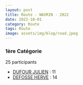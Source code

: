 ```yaml
---
layout: post
title: Route - WAVRIN - 2022
date: 2022-10-01
category: Route
tags: Route
image: assets/img/blog/road.jpeg
---
```


### 1ère Catégorie
25 participants
- [DUFOUR JULIEN](https://teamspecializedlille.github.io/works/dufourjulien) : 11
- [DEFOSSE HERVE](https://teamspecializedlille.github.io/works/defosseherve) : 14
